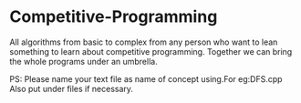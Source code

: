 # Competitive-Programming
All algorithms from basic to complex from any person who want to lean something to learn about competitive programming.
Together we can bring the whole programs under an umbrella.

PS:
Please name your text file as name of concept using.For eg:DFS.cpp
Also put under files if necessary.

